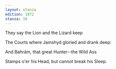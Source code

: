 ```yaml
---
layout: stanza
edition: 1872
stanza: 18
---
```


They say the Lion and the Lizard keep

The Courts where Jamshyd gloried and drank deep:

And Bahrám, that great Hunter--the Wild Ass

Stamps o'er his Head, but cannot break his Sleep.